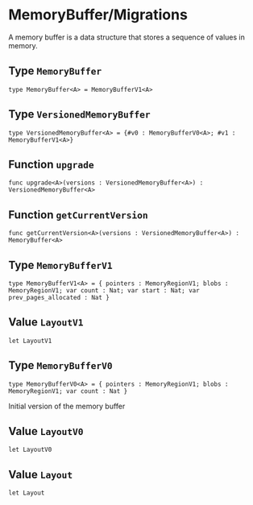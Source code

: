 # MemoryBuffer/Migrations
A memory buffer is a data structure that stores a sequence of values in memory.

## Type `MemoryBuffer`
``` motoko no-repl
type MemoryBuffer<A> = MemoryBufferV1<A>
```


## Type `VersionedMemoryBuffer`
``` motoko no-repl
type VersionedMemoryBuffer<A> = {#v0 : MemoryBufferV0<A>; #v1 : MemoryBufferV1<A>}
```


## Function `upgrade`
``` motoko no-repl
func upgrade<A>(versions : VersionedMemoryBuffer<A>) : VersionedMemoryBuffer<A>
```


## Function `getCurrentVersion`
``` motoko no-repl
func getCurrentVersion<A>(versions : VersionedMemoryBuffer<A>) : MemoryBuffer<A>
```


## Type `MemoryBufferV1`
``` motoko no-repl
type MemoryBufferV1<A> = { pointers : MemoryRegionV1; blobs : MemoryRegionV1; var count : Nat; var start : Nat; var prev_pages_allocated : Nat }
```


## Value `LayoutV1`
``` motoko no-repl
let LayoutV1
```


## Type `MemoryBufferV0`
``` motoko no-repl
type MemoryBufferV0<A> = { pointers : MemoryRegionV1; blobs : MemoryRegionV1; var count : Nat }
```

Initial version of the memory buffer

## Value `LayoutV0`
``` motoko no-repl
let LayoutV0
```


## Value `Layout`
``` motoko no-repl
let Layout
```

